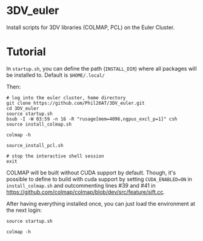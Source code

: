 # 3DV_euler
Install scripts for 3DV libraries (COLMAP, PCL) on the Euler Cluster.

# Tutorial
In `startup.sh`, you can define the path (`INSTALL_DIR`) where all packages will be installed to.
Default is `$HOME/.local/`

Then:

```
# log into the euler cluster, home directory
git clone https://github.com/Phil26AT/3DV_euler.git
cd 3DV_euler
source startup.sh
bsub -I -W 03:59 -n 16 -R "rusage[mem=4096,ngpus_excl_p=1]" csh
source install_colmap.sh

colmap -h

source_install_pcl.sh

# stop the interactive shell session
exit
```

COLMAP will be built without CUDA support by default. Though, it's possible to define to build with cuda support
by setting `CUDA_ENABLED=ON` in `install_colmap.sh` and outcommenting lines #39 and #41 in https://github.com/colmap/colmap/blob/dev/src/feature/sift.cc.

After having everything installed once, you can just load the environment at the next login:

```
source startup.sh

colmap -h
```